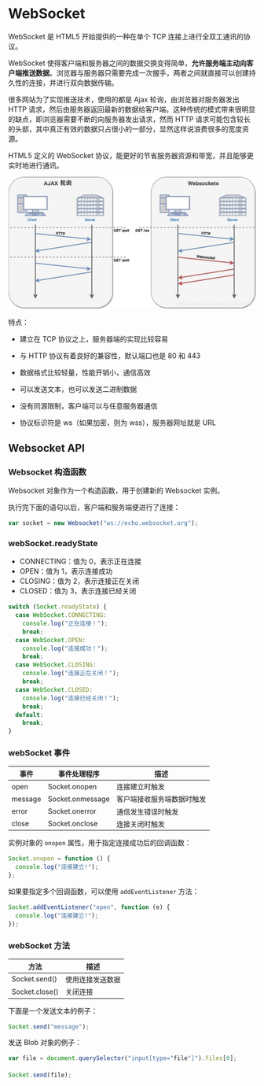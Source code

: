 # WebSocket

WebSocket 是 HTML5 开始提供的一种在单个 TCP 连接上进行全双工通讯的协议。

WebSocket 使得客户端和服务器之间的数据交换变得简单，**允许服务端主动向客户端推送数据**。浏览器与服务器只需要完成一次握手，两者之间就直接可以创建持久性的连接，并进行双向数据传输。

很多网站为了实现推送技术，使用的都是 Ajax 轮询，由浏览器对服务器发出 HTTP 请求，然后由服务器返回最新的数据给客户端。这种传统的模式带来很明显的缺点，即浏览器需要不断的向服务器发出请求，然而 HTTP 请求可能包含较长的头部，其中真正有效的数据只占很小的一部分，显然这样说浪费很多的宽度资源。

HTML5 定义的 WebSocket 协议，能更好的节省服务器资源和带宽，并且能够更实时地进行通讯。

![websocket](./image/websocket.jpg)

特点：

- 建立在 TCP 协议之上，服务器端的实现比较容易

- 与 HTTP 协议有着良好的兼容性，默认端口也是 80 和 443

- 数据格式比较轻量，性能开销小，通信高效

- 可以发送文本，也可以发送二进制数据

- 没有同源限制，客户端可以与任意服务器通信

- 协议标识符是 ws（如果加密，则为 wss），服务器网址就是 URL

## Websocket API

### Websocket 构造函数

Websocket 对象作为一个构造函数，用于创建新的 Websocket 实例。

执行完下面的语句以后，客户端和服务端便进行了连接：

```js
var socket = new Websocket("ws://echo.websocket.org");
```

### webSocket.readyState

- CONNECTING：值为 0，表示正在连接
- OPEN：值为 1，表示连接成功
- CLOSING：值为 2，表示连接正在关闭
- CLOSED：值为 3，表示连接已经关闭

```js
switch (Socket.readyState) {
  case WebSocket.CONNECTING:
    console.log("正在连接！");
    break;
  case WebSocket.OPEN:
    console.log("连接成功！");
    break;
  case WebSocket.CLOSING:
    console.log("连接正在关闭！");
    break;
  case WebSocket.CLOSED:
    console.log("连接已经关闭！");
    break;
  default:
    break;
}
```

### webSocket 事件

| 事件    | 事件处理程序     | 描述                       |
| ------- | ---------------- | -------------------------- |
| open    | Socket.onopen    | 连接建立时触发             |
| message | Socket.onmessage | 客户端接收服务端数据时触发 |
| error   | Socket.onerror   | 通信发生错误时触发         |
| close   | Socket.onclose   | 连接关闭时触发             |

实例对象的 `onopen` 属性，用于指定连接成功后的回调函数：

```js
Socket.onopen = function () {
  console.log("连接建立!");
};
```

如果要指定多个回调函数，可以使用 `addEventListener` 方法：

```js
Socket.addEventListener("open", function (e) {
  console.log("连接建立!");
});
```

### webSocket 方法

| 方法           | 描述             |
| -------------- | ---------------- |
| Socket.send()  | 使用连接发送数据 |
| Socket.close() | 关闭连接         |

下面是一个发送文本的例子：

```js
Socket.send("message");
```

发送 Blob 对象的例子：

```js
var file = document.querySelector("input[type="file"]").files[0];

Socket.send(file);
```
